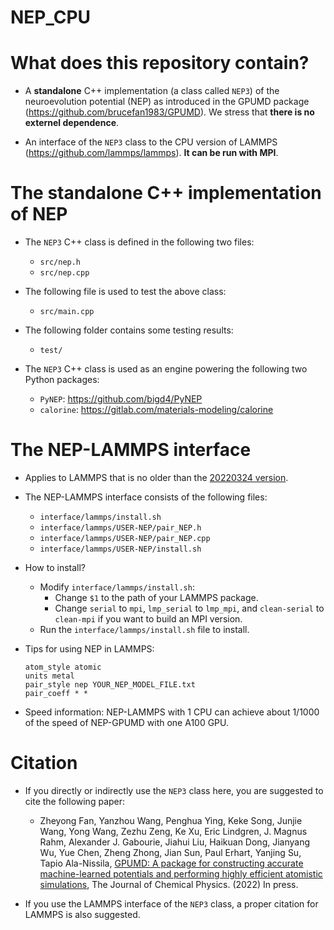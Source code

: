 # NEP_CPU

# What does this repository contain?

* A **standalone** C++ implementation (a class called `NEP3`) of the neuroevolution potential (NEP) as introduced in the GPUMD package (https://github.com/brucefan1983/GPUMD). We stress that **there is no externel dependence**.

* An interface of the `NEP3` class to the CPU version of LAMMPS (https://github.com/lammps/lammps). **It can be run with MPI**.

# The standalone C++ implementation of NEP

* The `NEP3` C++ class is defined in the following two files:
  * `src/nep.h`
  * `src/nep.cpp`
  
* The following file is used to test the above class:
  * `src/main.cpp`
  
* The following folder contains some testing results:
  * `test/`
  
* The `NEP3` C++ class is used as an engine powering the following two Python packages:
  * `PyNEP`: https://github.com/bigd4/PyNEP
  * `calorine`: https://gitlab.com/materials-modeling/calorine
  
# The NEP-LAMMPS interface

* Applies to LAMMPS that is no older than the [20220324 version](https://github.com/lammps/lammps/releases/tag/patch_24Mar2022).

* The NEP-LAMMPS interface consists of the following files:
  * `interface/lammps/install.sh`
  * `interface/lammps/USER-NEP/pair_NEP.h`
  * `interface/lammps/USER-NEP/pair_NEP.cpp`
  * `interface/lammps/USER-NEP/install.sh`
  
* How to install?
  * Modify `interface/lammps/install.sh`:
    * Change `$1` to the path of your LAMMPS package.
    * Change `serial` to `mpi`, `lmp_serial` to `lmp_mpi`, and `clean-serial` to `clean-mpi` if you want to build an MPI version.
  * Run the `interface/lammps/install.sh` file to install.
  
* Tips for using NEP in LAMMPS:
  ```
  atom_style atomic
  units metal
  pair_style nep YOUR_NEP_MODEL_FILE.txt
  pair_coeff * *
  ```

* Speed information: NEP-LAMMPS with 1 CPU can achieve about 1/1000 of the speed of NEP-GPUMD with one A100 GPU.

# Citation

* If you directly or indirectly use the `NEP3` class here, you are suggested to cite the following paper:

  * Zheyong Fan, Yanzhou Wang, Penghua Ying, Keke Song, Junjie Wang, Yong Wang, Zezhu Zeng, Ke Xu, Eric Lindgren, J. Magnus Rahm, Alexander J. Gabourie, Jiahui Liu, Haikuan Dong, Jianyang Wu, Yue Chen, Zheng Zhong, Jian Sun, Paul Erhart, Yanjing Su, Tapio Ala-Nissila,
[GPUMD: A package for constructing accurate machine-learned potentials and performing highly efficient atomistic simulations](https://doi.org/10.1063/5.0106617), The Journal of Chemical Physics. (2022) In press.

* If you use the LAMMPS interface of the `NEP3` class, a proper citation for LAMMPS is also suggested. 


